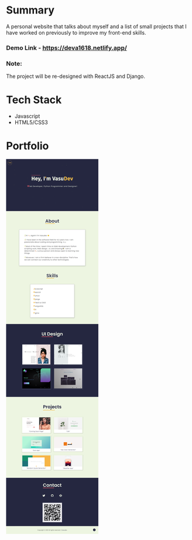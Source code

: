 # Summary

A personal website that talks about myself and a list of small projects that I have worked on previously to improve my front-end skills.

### Demo Link - https://deva1618.netlify.app/

### Note:

The project will be re-designed with ReactJS and Django.

# Tech Stack

- Javascript
- HTML5/CSS3

# Portfolio

<img src="./images/portfolio.png">
